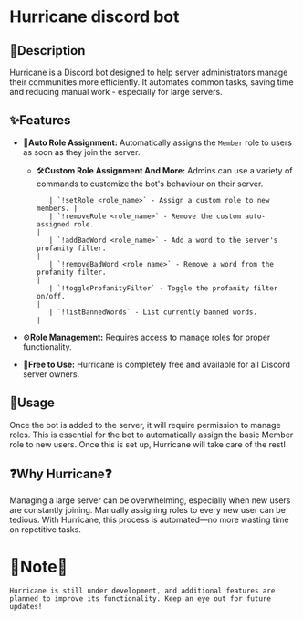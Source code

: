 # Hurricane discord bot

## 📘Description

Hurricane is a Discord bot designed to help server administrators manage their communities more efficiently. It automates common tasks, saving time and reducing manual work - especially for large servers.
## ✨Features
 * 🔐**Auto Role Assignment:** Automatically assigns the `Member` role to users as soon as they join the server.

   * 🛠️**Custom Role Assignment And More:** Admins can use a variety of commands to customize the bot's behaviour on their server.
    
            | `!setRole <role_name>` - Assign a custom role to new members. |
            | `!removeRole <role_name>` - Remove the custom auto-assigned role.                                                                                           |
            | `!addBadWord <role_name>` - Add a word to the server's profanity filter.                                                |
            | `!removeBadWord <role_name>` - Remove a word from the profanity filter.                                                             |
            | `!toggleProfanityFilter` - Toggle the profanity filter on/off.                                                                                                | 
            | `!listBannedWords` - List currently banned words.                                                                              |     

 * ⚙️**Role Management:** Requires access to manage roles for proper functionality.

 * 💸**Free to Use:** Hurricane is completely free and available for all Discord server owners.

## 🚀Usage
Once the bot is added to the server, it will require permission to manage roles. 
This is essential for the bot to automatically assign the basic Member role to new users. 
Once this is set up, Hurricane will take care of the rest!

## ❓Why Hurricane❓
Managing a large server can be overwhelming, especially when new users are constantly joining. 
Manually assigning roles to every new user can be tedious. 
With Hurricane, this process is automated—no more wasting time on repetitive tasks.

# 📌Note📌
`Hurricane is still under development, and additional features are planned to improve its functionality. Keep an eye out for future updates!` 